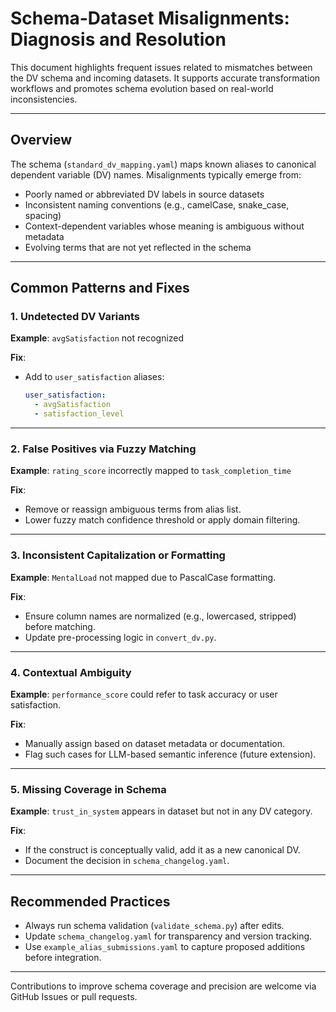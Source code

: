 # Schema-Dataset Misalignments: Diagnosis and Resolution

This document highlights frequent issues related to mismatches between the DV schema and incoming datasets. It supports accurate transformation workflows and promotes schema evolution based on real-world inconsistencies.

---

## Overview

The schema (`standard_dv_mapping.yaml`) maps known aliases to canonical dependent variable (DV) names. Misalignments typically emerge from:

- Poorly named or abbreviated DV labels in source datasets
- Inconsistent naming conventions (e.g., camelCase, snake_case, spacing)
- Context-dependent variables whose meaning is ambiguous without metadata
- Evolving terms that are not yet reflected in the schema

---

## Common Patterns and Fixes

### 1. **Undetected DV Variants**

**Example**: `avgSatisfaction` not recognized

**Fix**:
- Add to `user_satisfaction` aliases:
  ```yaml
  user_satisfaction:
    - avgSatisfaction
    - satisfaction_level

---

### 2. **False Positives via Fuzzy Matching**

**Example**: `rating_score` incorrectly mapped to `task_completion_time`

**Fix**:

* Remove or reassign ambiguous terms from alias list.
* Lower fuzzy match confidence threshold or apply domain filtering.

---

### 3. **Inconsistent Capitalization or Formatting**

**Example**: `MentalLoad` not mapped due to PascalCase formatting.

**Fix**:

* Ensure column names are normalized (e.g., lowercased, stripped) before matching.
* Update pre-processing logic in `convert_dv.py`.

---

### 4. **Contextual Ambiguity**

**Example**: `performance_score` could refer to task accuracy or user satisfaction.

**Fix**:

* Manually assign based on dataset metadata or documentation.
* Flag such cases for LLM-based semantic inference (future extension).

---

### 5. **Missing Coverage in Schema**

**Example**: `trust_in_system` appears in dataset but not in any DV category.

**Fix**:

* If the construct is conceptually valid, add it as a new canonical DV.
* Document the decision in `schema_changelog.yaml`.

---

## Recommended Practices

* Always run schema validation (`validate_schema.py`) after edits.
* Update `schema_changelog.yaml` for transparency and version tracking.
* Use `example_alias_submissions.yaml` to capture proposed additions before integration.

---

Contributions to improve schema coverage and precision are welcome via GitHub Issues or pull requests.
